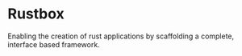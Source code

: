 # Rustbox

Enabling the creation of rust applications by scaffolding a complete, interface based framework.
